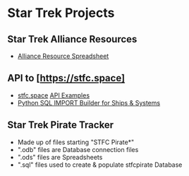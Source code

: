 # Star Trek Projects

## Star Trek Alliance Resources

- [Alliance Resource Spreadsheet](StarTrekAllianceResources.ods)

## API to [https://stfc.space]

- [stfc.space](https://stfc.space) [API Examples](STFC%20API%20Examples.http)
- [Python SQL IMPORT Builder for Ships & Systems](STFC%20Build%20IMPORTs.py)

## Star Trek Pirate Tracker

- Made up of files starting "STFC Pirate*"
- ".odb" files are Database connection files
- ".ods" files are Spreadsheets
- ".sql" files used to create & populate stfcpirate Database
